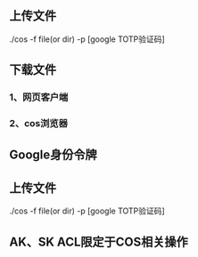 ## 上传文件
./cos -f file(or dir) -p [google TOTP验证码]  

## 下载文件
### 1、网页客户端

### 2、cos浏览器


## Google身份令牌


## 上传文件
./cos -f file(or dir) -p [google TOTP验证码]

## AK、SK ACL限定于COS相关操作